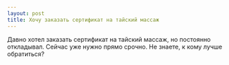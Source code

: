 ```yaml
---
layout: post 
title: Хочу заказать сертификат на тайский массаж 
--- 
```

Давно хотел заказать сертификат на тайский массаж, но постоянно откладывал. Сейчас уже нужно прямо срочно. Не знаете, к кому лучше обратиться?
